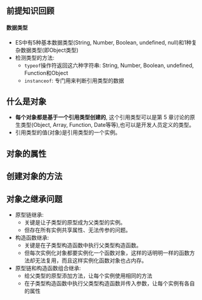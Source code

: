 ## 前提知识回顾

#### 数据类型

* ES中有5种基本数据类型(String, Number, Boolean, undefined, null)和1种复杂数据类型(即Object类型)
* 检测类型的方法: 
  * ``typeof``操作符返回这六种字符串: String, Number, Boolean, undefined, Function和Object
  * ``instanceof``: 专门用来判断引用类型的数据



## 什么是对象

* **每个对象都是基于一个引用类型创建的**, 这个引用类型可以是第 5 章讨论的原生类型(Object, Array, Function, Date等等),也可以是开发人员定义的类型。
* 引用类型的值(对象)是引用类型的一个实例。



## 对象的属性



## 创建对象的方法



## 对象之继承问题

* 原型链继承: 
  * 关键是让子类型的原型成为父类型的实例。
  * 但存在所有实例共享属性、无法传参的问题。
* 构造函数继承: 
  * 关键是在子类型构造函数中执行父类型构造函数。
  * 但每次实例化对象都要实例化一个函数对象，这样的话明明一样的函数方法却无法复用，而且这样实例化函数对象也占内存。
* 原型链和构造函数组合继承: 
  * 给父类型的原型添加方法，让每个实例使用相同的方法
  * 在子类型构造函数中执行父类型构造函数并传入参数，让每个实例有各自的属性